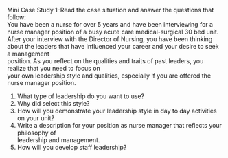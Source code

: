 Mini Case Study 1-Read the case situation and answer the questions that follow:  
You have been a nurse for over 5 years and have been interviewing for a nurse manager position of a busy acute care medical-surgical 30 bed unit. After your interview with the Director of Nursing, you have been thinking about the leaders that have influenced your career and your desire to seek a management  
position. As you reflect on the qualities and traits of past leaders, you realize that you need to focus on  
your own leadership style and qualities, especially if you are offered the nurse manager position.  
1. What type of leadership do you want to use?  
2. Why did select this style?  
3. How will you demonstrate your leadership style in day to day activities on your unit?  
4. Write a description for your position as nurse manager that reflects your philosophy of  
leadership and management.  
5. How will you develop staff leadership?

